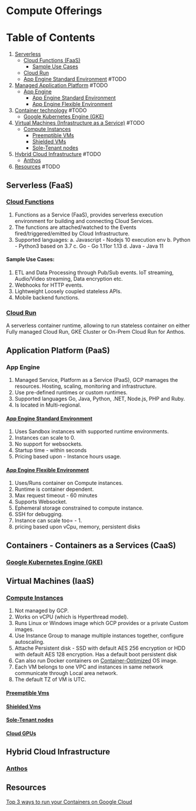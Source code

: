# Compute Offerings

# Table of Contents

1. [Serverless](#serverless-(faas))
    - [Cloud Functions (FaaS)](#cloud-functions)
        - [Sample Use Cases](#sample-use-cases)
    - [Cloud Run](#cloud-run)
    - [App Engine Standard Environment](#app-engine-standard-environment) #TODO
2. [Managed Application Platform](#application-platform-(paas)) #TODO
    - [App Engine](#app-engine)
        - [App Engine Standard Environment](#app-engine-standard-environment)
        - [App Engine Flexible Environment](#app-engine-flexible-environment)
3. [Container technology](#containers---containers-as-a-services-(caas)) #TODO
    - [Google Kubernetes Engine (GKE)](#google-kubernetes-engine-(gke))
4. [Virtual Machines (Infrastructure as a Service)](#virtual-machines-(iaas)) #TODO
    - [Compute Instances](#compute-instances)
        - [Preemptible VMs](#preemptible-vms)
        - [Shielded VMs](#shielded-vms)
        - [Sole-Tenant nodes](#sole-tenant-nodes)
4. [Hybrid Cloud Infrastructure](#hybrid-cloud-infrastructure) #TODO
    - [Anthos](#anthos)
5. [Resources](#resources) #TODO

## Serverless (FaaS)

### [Cloud Functions](./compute/serverless/Cloud-Functions.md#cloud-functions)

1. Functions as a Service (FaaS), provides serverless execution environment for building and connecting Cloud Services.
2. The functions are attached/watched to the Events fired/triggered/emitted by Cloud Infrastructure.
3. Supported languages:
   a. Javascript - Nodejs 10 execution env
   b. Python - Python3 based on 3.7
   c. Go - Go 1.11or 1.13
   d. Java - Java 11
   
#### Sample Use Cases:
1. ETL and Data Processing through Pub/Sub events. IoT streaming, Audio/Video streaming, Data encryption etc.
2. Webhooks for HTTP events.
3. Lightweight Loosely coupled stateless APIs.
4. Mobile backend functions.

### [Cloud Run](./compute/serverless/Cloud-Run.md#cloud-run)
A serverless container runtime, allowing to run stateless container on either Fully managed Cloud Run, GKE Cluster or On-Prem Cloud Run for Anthos.

## Application Platform (PaaS)

### App Engine

1. Managed Service, Platform as a Service (PaaS), GCP mamages the resources. Hosting, scaling, monitoring and infrastructure.
2. Use pre-defined runtimes or custom runtimes.
3. Supported languages Go, Java, Python, .NET, Node.js, PHP and Ruby.
4. Is located in Multi-regional.

#### [App Engine Standard Environment](./compute/paas/App-Engine-Standard.md)
1. Uses Sandbox instances with supported runtime environments.
2. Instances can scale to 0.
3. No support for websockets.
4. Startup time - within seconds
5. Pricing based upon - Instance hours usage.

#### [App Engine Flexible Environment](./compute/paas/App-Engine-Flexible.md)
1. Uses/Runs container on Compute instances.
2. Runtime is container dependent.
3. Max request timeout - 60 minutes
4. Supports Websocket.
5. Ephemeral storage constrained to compute instance.
6. SSH for debugging.
7. Instance can scale too= - 1.
8. pricing based upon vCpu, memory, persistent disks

## Containers - Containers as a Services (CaaS)

### [Google Kubernetes Engine (GKE)](./compute/caas/GKE.md)

## Virtual Machines (IaaS)

### [Compute Instances](./compute/iaas/Compute-Instances.md#compute-instances)
1. Not managed by GCP.
2. Works on vCPU (which is Hyperthread model).
3. Runs Linux or Windows image which GCP provides or a private Custom images.
4. Use Instance Group to manage multiple instances together, configure autoscaling.
5. Attache Persistent disk - SSD with default AES 256 encryption or HDD with default AES 128 encryption. Has a default boot persistent disk
6. Can also run Docker containers on [Container-Optimized](https://cloud.google.com/container-optimized-os/docs) OS image.
7. Each VM belongs to one VPC and instances in same network communicate through Local area network.
8. The default TZ of VM is UTC.

#### [Preemptible Vms](./compute/iaas/Preemtible-Vms.md)

#### [Shielded Vms](./compute/iaas/Shielded-Vms.md)

#### [Sole-Tenant nodes](./compute/iaas/Sole-Tenant-Nodes.md)

#### [Cloud GPUs](./compute/iaas/Cloud-GPUs.md)

## Hybrid Cloud Infrastructure

### [Anthos](./compute/hybrid/Anthos/md)

## Resources
[Top 3 ways to run your Containers on Google Cloud](https://youtu.be/jh0fPT-AWwM)



